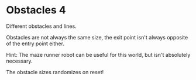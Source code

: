 # Obstacles 4

Different obstacles and lines.

Obstacles are not always the same size, the exit point isn't always opposite of the entry point either.

Hint: The maze runner robot can be useful for this world, but isn't absolutely necessary.

The obstacle sizes randomizes on reset!
